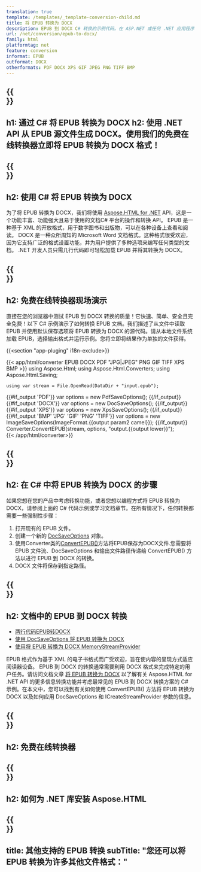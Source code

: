 ```yaml
---
translation: true
template: /templates/_template-conversion-child.md
title: 将 EPUB 转换为 DOCX
description: EPUB 到 DOCX C# 转换的示例代码。在 ASP.NET 或任何 .NET 应用程序中轻松使用转换器 API。免费试用在线 EPUB 到 DOCX 转换器！
url: /net/conversion/epub-to-docx/
family: html
platformtag: net
feature: conversion
informat: EPUB
outformat: DOCX
otherformats: PDF DOCX XPS GIF JPEG PNG TIFF BMP
---
```


{{<section banner>}}
---
h1: 通过 C# 将 EPUB 转换为 DOCX
h2: 使用 .NET API 从 EPUB 源文件生成 DOCX。使用我们的免费在线转换器立即将 EPUB 转换为 DOCX 格式！
---

{{<section overview>}}
---
h2: 使用 C# 将 EPUB 转换为 DOCX
---

为了将 EPUB 转换为 DOCX，我们将使用 [Aspose.HTML for .NET](https://products.aspose.com/html/net/) API，这是一个功能丰富、功能强大且易于使用的文档C# 平台的操作和转换 API。 EPUB 是一种基于 XML 的开放格式，用于数字图书和出版物，可以在各种设备上查看和阅读。 DOCX 是一种众所周知的 Microsoft Word 文档格式。这种格式很受欢迎，因为它支持广泛的格式设置功能，并为用户提供了多种选项来编写任何类型的文档。 .NET 开发人员只需几行代码即可轻松加载 EPUB 并将其转换为 DOCX。

{{<section demos>}}
---
h2: 免费在线转换器现场演示
---

直接在您的浏览器中测试 EPUB 到 DOCX 转换的质量！它快速、简单、安全且完全免费！以下 C# 示例演示了如何转换 EPUB 文档。我们描述了从文件中读取 EPUB 并使用默认保存选项将 EPUB 转换为 DOCX 的源代码。请从本地文件系统加载 EPUB，选择输出格式并运行示例。您将立即将结果作为单独的文件获得。

{{<section "app-pluging" i18n-exclude>}}

{{< app/html/converter EPUB DOCX PDF "JPG|JPEG" PNG GIF TIFF XPS BMP >}}
using Aspose.Html;
using Aspose.Html.Converters;
using Aspose.Html.Saving;

    using var stream = File.OpenRead(DataDir + "input.epub");
{{#if_output 'PDF'}}
    var options = new PdfSaveOptions();
{{/if_output}}
{{#if_output 'DOCX'}}
    var options = new DocSaveOptions();
{{/if_output}}
{{#if_output 'XPS'}}
    var options = new XpsSaveOptions();
{{/if_output}}
{{#if_output 'BMP' 'JPG' 'GIF' 'PNG' 'TIFF'}}
    var options = new ImageSaveOptions(ImageFormat.{{output param2 camel}});
{{/if_output}}
    Converter.ConvertEPUB(stream, options, "output.{{output lower}}");   
{{< /app/html/converter>}}


{{<section steps>}}
---
h2: 在 C# 中将 EPUB 转换为 DOCX 的步骤
---

如果您想在您的产品中考虑转换功能，或者您想以编程方式将 EPUB 转换为 DOCX，请参阅上面的 C# 代码示例或学习文档章节。在所有情况下，任何转换都需要一些强制性步骤：

1. 打开现有的 EPUB 文件。
1. 创建一个新的 [DocSaveOptions](https://reference.aspose.com/html/net/aspose.html.saving/docsaveoptions/) 对象。
1. 使用Converter类的[ConvertEPUB()](https://reference.aspose.com/html/net/aspose.html.converters/converter/convertepub/)方法将EPUB保存为DOCX文件.您需要将 EPUB 文件流、DocSaveOptions 和输出文件路径传递给 ConvertEPUB() 方法以进行 EPUB 到 DOCX 的转换。
1. DOCX 文件将保存到指定路径。

{{<section documentation>}}
---
h2: 文档中的 EPUB 到 DOCX 转换
---

  - <a href="https://docs.aspose.com/html/net/converting-between-formats/epub-to-docx/#epub-to-docx-by-two-lines-of-code" target="_blank">两行代码EPUB转DOCX</a>
  - <a href="https://docs.aspose.com/html/net/converting-between-formats/epub-to-docx/#convert-epub-to-docx-using-docsaveoptions" target="_blank" >使用 DocSaveOptions 将 EPUB 转换为 DOCX</a>
  - <a href="https://docs.aspose.com/html/net/converting-between-formats/epub-to-docx/#output-stream-providers" target="_blank">使用将 EPUB 转换为 DOCX MemoryStreamProvider</a>

EPUB 格式作为基于 XML 的电子书格式而广受欢迎，旨在使内容的呈现方式适应阅读器设备。 EPUB 到 DOCX 的转换通常需要利用 DOCX 格式来完成特定的用户任务。请访问文档文章 [将 EPUB 转换为 DOCX](https://docs.aspose.com/html/net/converting-between-formats/epub-to-docx/) 以了解有关 Aspose.HTML for .NET API 的更多信息转换功能并考虑最常见的 EPUB 到 DOCX 转换方案的 C# 示例。在本文中，您可以找到有关如何使用 ConvertEPUB() 方法将 EPUB 转换为 DOCX 以及如何应用 DocSaveOptions 和 ICreateStreamProvider 参数的信息。

{{<section online-converters>}}
---
h2: 免费在线转换器
---

{{<section get-started>}}
---
h2: 如何为 .NET 库安装 Aspose.HTML
---

{{<section other-conversions>}}
---
title: 其他支持的 EPUB 转换
subTitle: "您还可以将 EPUB 转换为许多其他文件格式："
---